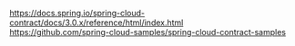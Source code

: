 
https://docs.spring.io/spring-cloud-contract/docs/3.0.x/reference/html/index.html  
https://github.com/spring-cloud-samples/spring-cloud-contract-samples  
